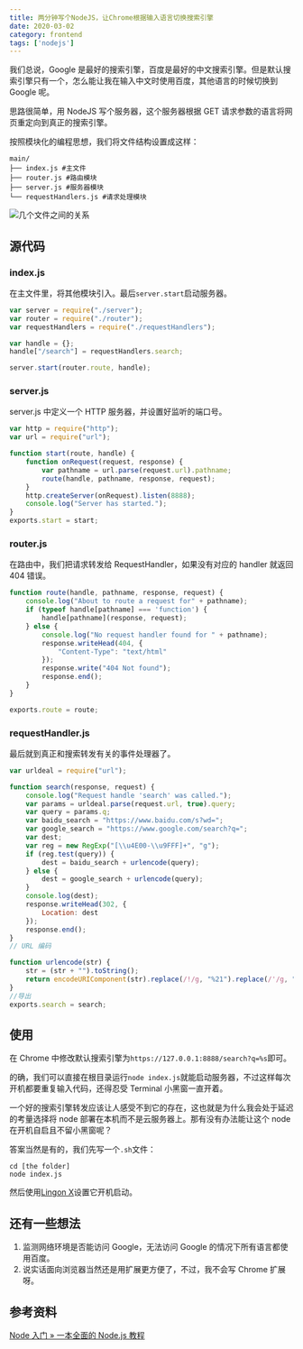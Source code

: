 ```yaml
---
title: 两分钟写个NodeJS，让Chrome根据输入语言切换搜索引擎
date: 2020-03-02
category: frontend
tags: ['nodejs']
---
```


我们总说，Google 是最好的搜索引擎，百度是最好的中文搜索引擎。但是默认搜索引擎只有一个，怎么能让我在输入中文时使用百度，其他语言的时候切换到 Google 呢。

思路很简单，用 NodeJS 写个服务器，这个服务器根据 GET 请求参数的语言将网页重定向到真正的搜索引擎。

按照模块化的编程思想，我们将文件结构设置成这样：

```
main/
├── index.js #主文件
├── router.js #路由模块
├── server.js #服务器模块
└── requestHandlers.js #请求处理模块
```

![几个文件之间的关系](https://pic.rhinoc.top/mweb/index-js.svg)

## 源代码

### index.js

在主文件里，将其他模块引入。最后`server.start`启动服务器。

```js:title=index.js
var server = require("./server");
var router = require("./router");
var requestHandlers = require("./requestHandlers");

var handle = {};
handle["/search"] = requestHandlers.search;

server.start(router.route, handle);
```

### server.js

server.js 中定义一个 HTTP 服务器，并设置好监听的端口号。

```js:title=server.js
var http = require("http");
var url = require("url");

function start(route, handle) {
    function onRequest(request, response) {
        var pathname = url.parse(request.url).pathname;
        route(handle, pathname, response, request);
    }
    http.createServer(onRequest).listen(8888);
    console.log("Server has started.");
}
exports.start = start;
```

### router.js

在路由中，我们把请求转发给 RequestHandler，如果没有对应的 handler 就返回 404 错误。

```js:title=router.js
function route(handle, pathname, response, request) {
    console.log("About to route a request for" + pathname);
    if (typeof handle[pathname] === 'function') {
        handle[pathname](response, request);
    } else {
        console.log("No request handler found for " + pathname);
        response.writeHead(404, {
            "Content-Type": "text/html"
        });
        response.write("404 Not found");
        response.end();
    }
}

exports.route = route;
```

### requestHandler.js

最后就到真正和搜索转发有关的事件处理器了。

```js:title=requestHandler.js
var urldeal = require("url");

function search(response, request) {
    console.log("Request handle 'search' was called.");
    var params = urldeal.parse(request.url, true).query;
    var query = params.q;
    var baidu_search = "https://www.baidu.com/s?wd=";
    var google_search = "https://www.google.com/search?q=";
    var dest;
    var reg = new RegExp("[\\u4E00-\\u9FFF]+", "g");
    if (reg.test(query)) {
        dest = baidu_search + urlencode(query);
    } else {
        dest = google_search + urlencode(query);
    }
    console.log(dest);
    response.writeHead(302, {
        Location: dest
    });
    response.end();
}
// URL 编码

function urlencode(str) {
    str = (str + "").toString();
    return encodeURIComponent(str).replace(/!/g, "%21").replace(/'/g, "%27").replace(/\(/g, "%28").replace(/\)/g, "%29").replace(/\*/g, "%2A").replace(/%20/g, "+");
}
//导出
exports.search = search;
```

## 使用

在 Chrome 中修改默认搜索引擎为`https://127.0.0.1:8888/search?q=%s`即可。

的确，我们可以直接在根目录运行`node index.js`就能启动服务器，不过这样每次开机都要重复输入代码，还得忍受 Terminal 小黑窗一直开着。

一个好的搜索引擎转发应该让人感受不到它的存在，这也就是为什么我会处于延迟的考量选择将 node 部署在本机而不是云服务器上。那有没有办法能让这个 node 在开机自启且不留小黑窗呢？

答案当然是有的，我们先写一个`.sh`文件：

```shell
cd [the folder]
node index.js
```

然后使用[Lingon X](https://www.peterborgapps.com/lingon/)设置它开机启动。

## 还有一些想法

1. 监测网络环境是否能访问 Google，无法访问 Google 的情况下所有语言都使用百度。
2. 说实话面向浏览器当然还是用扩展更方便了，不过，我不会写 Chrome 扩展呀。

## 参考资料

[Node 入门 » 一本全面的 Node.js 教程](https://www.nodebeginner.org/index-zh-cn.html)
